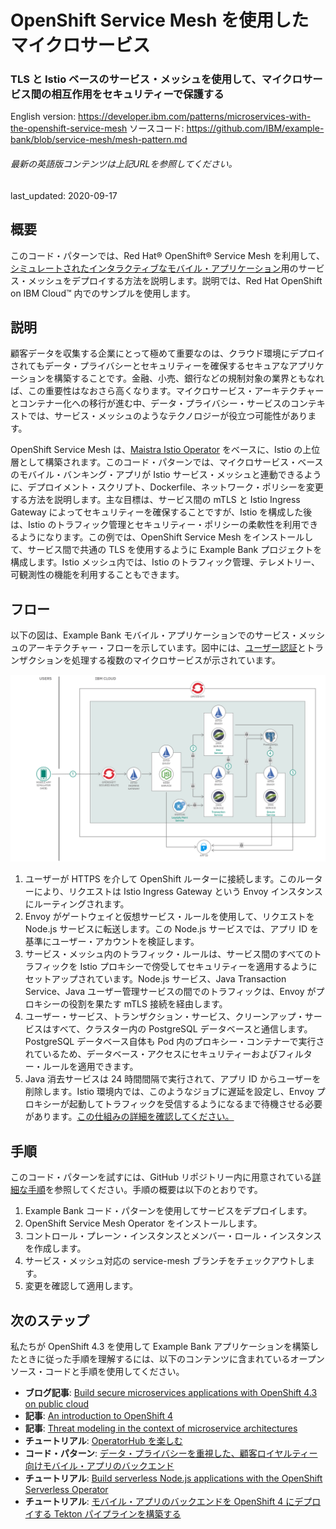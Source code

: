 # OpenShift Service Mesh を使用したマイクロサービス

### TLS と Istio ベースのサービス・メッシュを使用して、マイクロサービス間の相互作用をセキュリティーで保護する

English version: https://developer.ibm.com/patterns/microservices-with-the-openshift-service-mesh
  ソースコード: https://github.com/IBM/example-bank/blob/service-mesh/mesh-pattern.md

###### 最新の英語版コンテンツは上記URLを参照してください。
last_updated: 2020-09-17

 
## 概要

このコード・パターンでは、Red Hat&reg; OpenShift&reg; Service Mesh を利用して、[シミュレートされたインタラクティブなモバイル・アプリケーション](https://developer.ibm.com/blogs/build-secure-applications-with-openshift-4-public-cloud/)用のサービス・メッシュをデプロイする方法を説明します。説明では、Red Hat OpenShift on IBM Cloud&trade; 内でのサンプルを使用します。

## 説明

顧客データを収集する企業にとって極めて重要なのは、クラウド環境にデプロイされてもデータ・プライバシーとセキュリティーを確保するセキュアなアプリケーションを構築することです。金融、小売、銀行などの規制対象の業界ともなれば、この重要性はなおさら高くなります。マイクロサービス・アーキテクチャーとコンテナー化への移行が進む中、データ・プライバシー・サービスのコンテキストでは、サービス・メッシュのようなテクノロジーが役立つ可能性があります。

OpenShift Service Mesh は、[Maistra Istio Operator](https://github.com/Maistra/istio-operator) をベースに、Istio の上位層として構築されます。このコード・パターンでは、マイクロサービス・ベースのモバイル・バンキング・アプリが Istio サービス・メッシュと連動できるように、デプロイメント・スクリプト、Dockerfile、ネットワーク・ポリシーを変更する方法を説明します。主な目標は、サービス間の mTLS と Istio Ingress Gateway によってセキュリティーを確保することですが、Istio を構成した後は、Istio のトラフィック管理とセキュリティー・ポリシーの柔軟性を利用できるようになります。この例では、OpenShift Service Mesh をインストールして、サービス間で共通の TLS を使用するように Example Bank プロジェクトを構成します。Istio メッシュ内では、Istio のトラフィック管理、テレメトリー、可観測性の機能を利用することもできます。

## フロー

以下の図は、Example Bank モバイル・アプリケーションでのサービス・メッシュのアーキテクチャー・フローを示しています。図中には、[ユーザー認証](https://developer.ibm.com/jp/patterns/privacy-backend-loyalty-app-openshift-4/)とトランザクションを処理する複数のマイクロサービスが示されています。

![サービス・メッシュのアーキテクチャー・フローを示す図](./images/example-bank-service-mesh-architecture-flow-diagram-2.png)

1. ユーザーが HTTPS を介して OpenShift ルーターに接続します。このルーターにより、リクエストは Istio Ingress Gateway という Envoy インスタンスにルーティングされます。
1. Envoy がゲートウェイと仮想サービス・ルールを使用して、リクエストを Node.js サービスに転送します。この Node.js サービスでは、アプリ ID を基準にユーザー・アカウントを検証します。
1. サービス・メッシュ内のトラフィック・ルールは、サービス間のすべてのトラフィックを Istio プロキシーで傍受してセキュリティーを適用するようにセットアップされています。Node.js サービス、Java Transaction Service、Java ユーザー管理サービスの間でのトラフィックは、Envoy がプロキシーの役割を果たす mTLS 接続を経由します。
1. ユーザー・サービス、トランザクション・サービス、クリーンアップ・サービスはすべて、クラスター内の PostgreSQL データベースと通信します。PostgreSQL データベース自体も Pod 内のプロキシー・コンテナーで実行されているため、データベース・アクセスにセキュリティーおよびフィルター・ルールを適用できます。
1. Java 消去サービスは 24 時間間隔で実行されて、アプリ ID からユーザーを削除します。Istio 環境内では、このようなジョブに遅延を設定し、Envoy プロキシーが起動してトラフィックを受信するようになるまで待機させる必要があります。[この仕組みの詳細を確認してください。](https://github.com/IBM/example-bank/blob/main/README.md#erasure-service)

## 手順

このコード・パターンを試すには、GitHub リポジトリー内に用意されている[詳細な手順](https://github.com/IBM/example-bank/blob/service-mesh/mesh-pattern.md)を参照してください。手順の概要は以下のとおりです。

1. Example Bank コード・パターンを使用してサービスをデプロイします。
1. OpenShift Service Mesh Operator をインストールします。
1. コントロール・プレーン・インスタンスとメンバー・ロール・インスタンスを作成します。
1. サービス・メッシュ対応の service-mesh ブランチをチェックアウトします。
1. 変更を確認して適用します。

## 次のステップ

私たちが OpenShift 4.3 を使用して Example Bank アプリケーションを構築したときに従った手順を理解するには、以下のコンテンツに含まれているオープンソース・コードと手順を使用してください。

* **ブログ記事**: [Build secure microservices applications with OpenShift 4.3 on public cloud](https://developer.ibm.com/blogs/build-secure-applications-with-openshift-4-public-cloud/)
* **記事**: [An introduction to OpenShift 4](https://developer.ibm.com/articles/intro-to-openshift-4/)
* **記事**: [Threat modeling in the context of microservice architectures](https://developer.ibm.com/articles/threat-modeling-microservices-openshift-4/)
* **チュートリアル**: [OperatorHub を楽しむ](https://developer.ibm.com/jp/tutorials/operator-hub-openshift-4-operators-ibm-cloud/)
* **コード・パターン**: [データ・プライバシーを重視した、顧客ロイヤルティー向けモバイル・アプリのバックエンド](https://developer.ibm.com/jp/patterns/privacy-backend-loyalty-app-openshift-4/)
* **チュートリアル**: [Build serverless Node.js applications with the OpenShift Serverless Operator](https://developer.ibm.com/tutorials/build-serverless-nodejs-applications-with-the-openshift-serverless-operator/)
* **チュートリアル**: [モバイル・アプリのバックエンドを OpenShift 4 にデプロイする Tekton パイプラインを構築する](https://developer.ibm.com/jp/tutorials/tekton-pipeline-deploy-a-mobile-app-backend-openshift-4/)
